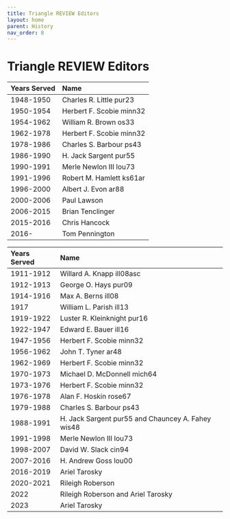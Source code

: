 ```yaml
---
title: Triangle REVIEW Editors
layout: home
parent: History
nav_order: 8
---
```

# Triangle REVIEW Editors

|Years Served|Name|
|:------|:-|
|1948-1950|Charles R. Little pur23|
|1950-1954|Herbert F. Scobie minn32|
|1954-1962|William R. Brown os33|
|1962-1978|Herbert F. Scobie minn32|
|1978-1986|Charles S. Barbour ps43|
|1986-1990|H. Jack Sargent pur55|
|1990-1991|Merle Newlon III lou73|
|1991-1996|Robert M. Hamlett ks61ar|
|1996-2000|Albert J. Evon ar88|
|2000-2006|Paul Lawson|
|2006-2015|Brian Tenclinger|
|2015-2016|Chris Hancock|
|2016-    |Tom Pennington|

|Years Served|Name|
|:------|:-|
|1911-1912|Willard A. Knapp ill08asc|
|1912-1913|George O. Hays pur09|
|1914-1916|Max A. Berns ill08|
|1917|William L. Parish ill13|
|1919-1922|Luster R. Kleinknight pur16|
|1922-1947|Edward E. Bauer ill16|
|1947-1956|Herbert F. Scobie minn32|
|1956-1962|John T. Tyner ar48|
|1962-1969|Herbert F. Scobie minn32|
|1970-1973|Michael D. McDonnell mich64|
|1973-1976|Herbert F. Scobie minn32|
|1976-1978|Alan F. Hoskin rose67|
|1979-1988|Charles S. Barbour ps43|
|1988-1991|H. Jack Sargent pur55 and Chauncey A. Fahey wis48|
|1991-1998|Merle Newlon III lou73|
|1998-2007|David W. Slack cin94|
|2007-2016|H. Andrew Goss lou00|
|2016-2019|Ariel Tarosky||
|2020-2021|Rileigh Roberson||
|2022|Rileigh Roberson and Ariel Tarosky||
|2023|Ariel Tarosky||
